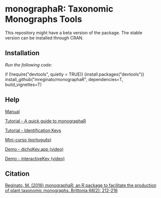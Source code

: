 # monographaR: Taxonomic Monographs Tools

This repository might have a beta version of the package. The stable version can be installed through CRAN.

## Installation

*Run the following code:*

if (!require("devtools", quietly = TRUE)) {install.packages("devtools")}   
install_github("mreginato/monographaR", dependencies=T, build_vignettes=T)

## Help

[Manual](https://cran.r-project.org/web/packages/monographaR/monographaR.pdf)  

[Tutorial - A quick guide to monographaR](https://cran.r-project.org/web/packages/monographaR/vignettes/tutorial.html)  

[Tutorial - Identification Keys](https://cran.r-project.org/web/packages/monographaR/vignettes/keys.html)  

[Mini-curso (português)](https://github.com/mreginato/Mini-curso_monographaR)  

[Demo - dichoKey.app (video)](http://htmlpreview.github.io/?https://github.com/mreginato/monographaR-demos/blob/main/dichoKey_app.html)

[Demo - interactiveKey (video)](http://htmlpreview.github.io/?https://github.com/mreginato/monographaR-demos/blob/main/interactiveKey.html)

## Citation

[Reginato, M. (2016) monographaR: an R package to facilitate the production of plant taxonomic monographs. Brittonia 68(2): 212-216](https://link.springer.com/article/10.1007/s12228-015-9407-z)


